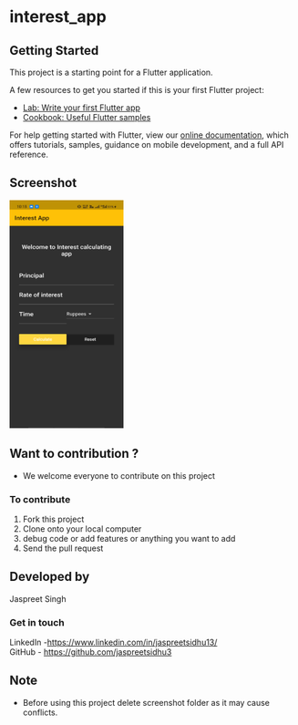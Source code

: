 # interest_app



## Getting Started

This project is a starting point for a Flutter application.

A few resources to get you started if this is your first Flutter project:

- [Lab: Write your first Flutter app](https://flutter.dev/docs/get-started/codelab)
- [Cookbook: Useful Flutter samples](https://flutter.dev/docs/cookbook)

For help getting started with Flutter, view our
[online documentation](https://flutter.dev/docs), which offers tutorials,
samples, guidance on mobile development, and a full API reference.

## Screenshot
<img src="screenshot/a.jpg" width="200" height="400" />

## Want to contribution ?
* We welcome everyone to contribute on this project
### To contribute
1. Fork this project
2. Clone onto your local computer
3. debug code or add features or anything you want to add
4. Send the pull request

## Developed by
Jaspreet Singh

### Get in touch
LinkedIn -https://www.linkedin.com/in/jaspreetsidhu13/ <br/>
GitHub - https://github.com/jaspreetsidhu3


## Note
* Before using this project delete screenshot folder as it may cause conflicts.
